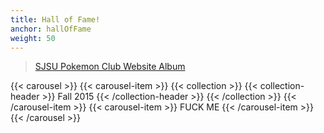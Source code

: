 ```yaml
---
title: Hall of Fame!
anchor: hallOfFame
weight: 50
---
```


<div id="photos" class="" style="display: inline;">
      <blockquote class="imgur-embed-pub" lang="en" data-id="a/oMudu"><a href="//imgur.com/a/oMudu">SJSU Pokemon Club Website Album</a></blockquote>
      <script async src="//s.imgur.com/min/embed.js" charset="utf-8"></script>
      </div>
{{< carousel >}}
{{< carousel-item >}}
{{< collection >}}
{{< collection-header >}}
Fall 2015
{{< /collection-header >}}
{{< /collection >}}
{{< /carousel-item >}}
{{< carousel-item >}}
FUCK ME
{{< /carousel-item >}}
{{< /carousel >}}
